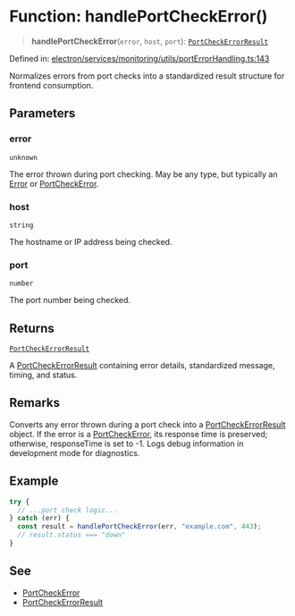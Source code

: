 # Function: handlePortCheckError()

> **handlePortCheckError**(`error`, `host`, `port`): [`PortCheckErrorResult`](../interfaces/PortCheckErrorResult.md)

Defined in: [electron/services/monitoring/utils/portErrorHandling.ts:143](https://github.com/Nick2bad4u/Uptime-Watcher/blob/8a1973382d5fe14c52996ecda381894eb7ecd4a6/electron/services/monitoring/utils/portErrorHandling.ts#L143)

Normalizes errors from port checks into a standardized result structure for frontend consumption.

## Parameters

### error

`unknown`

The error thrown during port checking. May be any type, but typically an [Error](https://developer.mozilla.org/docs/Web/JavaScript/Reference/Global_Objects/Error) or [PortCheckError](../classes/PortCheckError.md).

### host

`string`

The hostname or IP address being checked.

### port

`number`

The port number being checked.

## Returns

[`PortCheckErrorResult`](../interfaces/PortCheckErrorResult.md)

A [PortCheckErrorResult](../interfaces/PortCheckErrorResult.md) containing error details, standardized message, timing, and status.

## Remarks

Converts any error thrown during a port check into a [PortCheckErrorResult](../interfaces/PortCheckErrorResult.md) object. If the error is a
[PortCheckError](../classes/PortCheckError.md), its response time is preserved; otherwise, responseTime is set to -1. Logs debug information
in development mode for diagnostics.

## Example

```typescript
try {
  // ...port check logic...
} catch (err) {
  const result = handlePortCheckError(err, "example.com", 443);
  // result.status === "down"
}
```

## See

 - [PortCheckError](../classes/PortCheckError.md)
 - [PortCheckErrorResult](../interfaces/PortCheckErrorResult.md)
